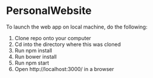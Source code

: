 # PersonalWebsite
To launch the web app on local machine, do the following: 

1) Clone repo onto your computer
2) Cd into the directory where this was cloned
3) Run npm install
4) Run bower install
5) Run npm start
6) Open http://localhost:3000/ in a browser
